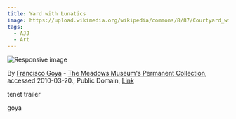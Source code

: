 ```yaml
---
title: Yard with Lunatics
image: https://upload.wikimedia.org/wikipedia/commons/8/87/Courtyard_with_Lunatics_by_Goya_1794.jpg
tags:
  - AJJ
  - Art
---
```


<img src="https://upload.wikimedia.org/wikipedia/commons/8/87/Courtyard_with_Lunatics_by_Goya_1794.jpg" class="img-fluid rounded w-50" alt="Responsive image">

By <a href="https://en.wikipedia.org/wiki/en:Francisco_Goya" class="extiw" title="w:en:Francisco Goya"><span title="Spanish painter and printmaker (1746–1828)">Francisco Goya</span></a> - <a rel="nofollow" class="external text" href="http://smu.edu/newsinfo/releases/m0011photos-a.html">The Meadows Museum's Permanent Collection</a>, accessed 2010-03-20., Public Domain, <a href="https://commons.wikimedia.org/w/index.php?curid=9787313">Link</a>

tenet trailer

goya